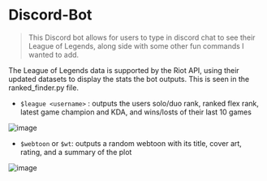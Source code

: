 # Discord-Bot

> This Discord bot allows for users to type in discord chat to see their League of Legends, along side with some other fun commands I wanted to add. 

The League of Legends data is supported by the Riot API, using their updated datasets to display the stats the bot outputs. This is seen in the ranked_finder.py file.


- `$league <username>` : outputs the users solo/duo rank, ranked flex rank, latest game champion and KDA, and wins/losts of their last 10 games

![image](https://user-images.githubusercontent.com/105384095/174151656-4be7faa3-5693-4445-9eb0-baf3eb4015dc.png)

- `$webtoon` or `$wt`: outputs a random webtoon with its title, cover art, rating, and a summary of the plot

![image](https://user-images.githubusercontent.com/105384095/175999398-eb45e4db-ba57-46c8-a3a5-3ad7bcad093e.png)

